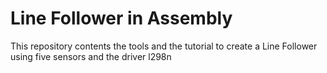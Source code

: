 # Line Follower in Assembly
This repository contents the tools and the tutorial to create a Line Follower using five sensors and the driver l298n
